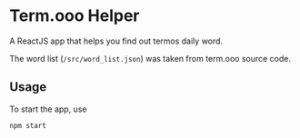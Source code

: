 # Term.ooo Helper
A ReactJS app that helps you find out termos daily word.

The word list (`/src/word_list.json`) was taken from term.ooo source code.

## Usage
To start the app, use
```
npm start
```